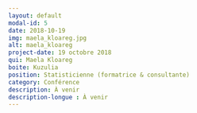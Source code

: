 ```yaml
---
layout: default
modal-id: 5
date: 2018-10-19
img: maela_kloareg.jpg
alt: maela_kloareg
project-date: 19 octobre 2018
qui: Maela Kloareg
boite: Kuzulia
position: Statisticienne (formatrice & consultante)
category: Conférence
description: À venir
description-longue : À venir
---
```

